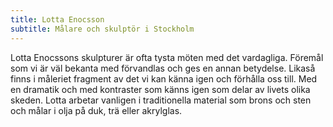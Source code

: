 ```yaml
---
title: Lotta Enocsson
subtitle: Målare och skulptör i Stockholm
---
```

Lotta Enocssons skulpturer är ofta tysta möten med det vardagliga. Föremål som vi är väl bekanta med förvandlas och ges en annan betydelse. Likaså finns i måleriet fragment av det vi kan känna igen och förhålla oss till. Med en dramatik och med kontraster som känns igen som delar av livets olika skeden. Lotta arbetar vanligen i traditionella material som brons och sten och målar i olja på duk, trä eller akrylglas.
